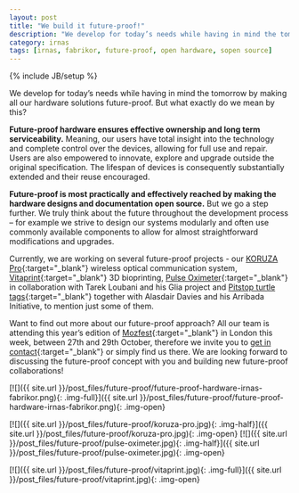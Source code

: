 ```yaml
---
layout: post
title: "We build it future-proof!"
description: "We develop for today’s needs while having in mind the tomorrow by making all our hardware solutions future-proof. In this blog post we explain what lies behind the concept of future-proof."
category: irnas
tags: [irnas, fabrikor, future-proof, open hardware, sopen source]
---
```


{% include JB/setup %}


We develop for today’s needs while having in mind the tomorrow by making all our hardware solutions future-proof. But what exactly do we mean by this?

**Future-proof hardware ensures effective ownership and long term  serviceability.** Meaning, our users have total insight into the technology and complete  control over the devices, allowing for full use and repair. Users are also  empowered to innovate, explore and upgrade outside the original specification. The  lifespan of devices is consequently substantially extended and their reuse  encouraged.

**Future-proof is most practically and effectively reached by making the hardware designs and documentation open source.** But we go a step further. We truly think  about the future throughout the development process – for example we strive to design  our systems modularly and often use commonly available components to allow for  almost straightforward modifications and upgrades.

Currently, we are working on several future-proof projects - our [KORUZA Pro](http://www.koruza.net/){:target="_blank"} wireless optical communication system, [Vitaprint](http://irnas.eu/vitaprint){:target="_blank"} 3D bioprinting, [Pulse Oximeter](http://irnas.eu/other%20projects/2017/09/14/development-of-the-finger-clamp-for-glia-pulse-oximeter){:target="_blank"} in collaboration with  Tarek Loubani and his Glia project and [Pitstop turtle tags](http://irnas.eu/other%20projects/2017/07/27/testing-of-the-pitstop-turtle-tag-enclosures){:target="_blank"} together with  Alasdair Davies and his Arribada Initiative, to mention just some of them.

Want to find out more about our future-proof approach? All our team is  attending this year’s edition of [Mozfest](https://mozillafestival.org/){:target="_blank"} in London this week, between 27th and  29th October, therefore we invite you to [get in contact](mailto:info@irnas.eu){:target="_blank"} or simply find us  there. We are looking forward to discussing the future-proof concept with you and building new future-proof collaborations!

[![]({{ site.url }}/post_files/future-proof/future-proof-hardware-irnas-fabrikor.png){: .img-full}]({{ site.url }}/post_files/future-proof/future-proof-hardware-irnas-fabrikor.png){: .img-open}

[![]({{ site.url }}/post_files/future-proof/koruza-pro.jpg){: .img-half}]({{ site.url }}/post_files/future-proof/koruza-pro.jpg){: .img-open}
[![]({{ site.url }}/post_files/future-proof/pulse-oximeter.jpg){: .img-half}]({{ site.url }}/post_files/future-proof/pulse-oximeter.jpg){: .img-open}

[![]({{ site.url }}/post_files/future-proof/vitaprint.jpg){: .img-full}]({{ site.url }}/post_files/future-proof/vitaprint.jpg){: .img-open}




